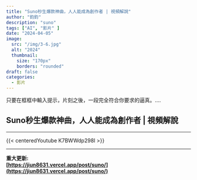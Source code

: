 ```yaml
---
title: "Suno秒生爆款神曲，人人能成為創作者 | 視頻解說"
author: "鈞鈞"
description: "suno"
tags: ["AI", "影片" ]
date: "2024-04-05"
image:
  src: "/img/3-6.jpg"
  alt: "2024"
  thumbnail:
    size: "170px"
    borders: "rounded"
draft: false
categories:
  - 影片
---
```


只要在框框中輸入提示，片刻之後，一段完全符合你要求的逼真。....
<!--more-->

## Suno秒生爆款神曲，人人能成為創作者 | 視頻解說

---
{{< centeredYoutube K7BWWdp298I >}}


---
**重大更新:**  
**[https://jiun8631.vercel.app/post/suno/](https://jiun8631.vercel.app/post/suno/)**